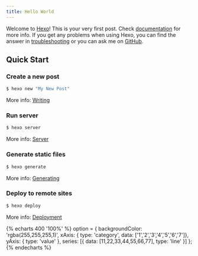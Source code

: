```yaml
---
title: Hello World
---
```

Welcome to [Hexo](https://hexo.io/)! This is your very first post. Check [documentation](https://hexo.io/docs/) for more info. If you get any problems when using Hexo, you can find the answer in [troubleshooting](https://hexo.io/docs/troubleshooting.html) or you can ask me on [GitHub](https://github.com/hexojs/hexo/issues).

## Quick Start

### Create a new post

``` bash
$ hexo new "My New Post"
```

More info: [Writing](https://hexo.io/docs/writing.html)

### Run server

``` bash
$ hexo server
```

More info: [Server](https://hexo.io/docs/server.html)

### Generate static files

``` bash
$ hexo generate
```

More info: [Generating](https://hexo.io/docs/generating.html)

### Deploy to remote sites

``` bash
$ hexo deploy
```

More info: [Deployment](https://hexo.io/docs/deployment.html)

{% echarts 400 '100%' %}
option = {
    backgroundColor: 'rgba(255,255,255,1)',
    xAxis: { type: 'category', data: ['1','2','3','4','5','6','7']},
    yAxis: { type: 'value' },
    series: [{
        data: [11,22,33,44,55,66,77],
        type: 'line'
    }]
};
{% endecharts %}